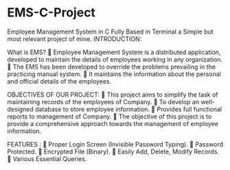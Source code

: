 # EMS-C-Project
Employee Management System in C Fully Based in Terminal a Simple but most relevant project of mine. 
INTRODUCTION:

What is EMS?
	Employee Management System is a distributed application, developed to maintain the details of employees working in any organization.
	The EMS has been developed to override the problems prevailing in the practicing manual system.
	It maintains the information about the personal and official details of the employees.

OBJECTIVES OF OUR PROJECT:
	This project aims to simplify the task of maintaining records of the employees of Company.
	To develop an well-designed database to store employee information.
	Provides full functional reports to management of Company.
	The objective of this project is to provide a comprehensive approach towards the management of employee information.

FEATURES :
	Proper Login Screen (Invisible Password Typing).
	Password Protected.
	Encrypted File (Binary).
	Easily Add, Delete, Modify Records.
	Various Essential Queries.
